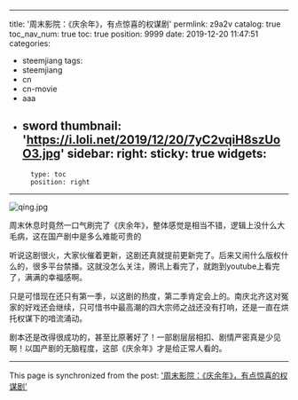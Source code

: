 
---
title: '周末影院：《庆余年》，有点惊喜的权谋剧'
permlink: z9a2v
catalog: true
toc_nav_num: true
toc: true
position: 9999
date: 2019-12-20 11:47:51
categories:
- steemjiang
tags:
- steemjiang
- cn
- cn-movie
- aaa
- sword
thumbnail: 'https://i.loli.net/2019/12/20/7yC2vqiH8szUoO3.jpg'
sidebar:
    right:
        sticky: true
widgets:
    -
        type: toc
        position: right
---


![qing.jpg](https://i.loli.net/2019/12/20/7yC2vqiH8szUoO3.jpg)

周末休息时竟然一口气刷完了《庆余年》，整体感觉是相当不错，逻辑上没什么大毛病，这在国产剧中是多么难能可贵的

听说这剧很火，大家伙催着更新，这剧还真就提前更新完了。后来又闹什么版权什么的，很多平台禁播。这就没怎么关注，腾讯上看完了，就跑到youtube上看完了，满满的幸福感啊。

只是可惜现在还只有第一季，以这剧的热度，第二季肯定会上的。南庆北齐这对冤家的好戏还会继续，只可惜书中最高潮的四大宗师之战还没有打响，还是一直在烘托权谋下的喑流涌动。

剧本还是改得很成功的，甚至比原著好了！一部剧层层相扣、剧情严密真是少见啊！以国产剧的无脑程度，这部《庆余年》才是给正常人看的。



- - -

This page is synchronized from the post: ['周末影院：《庆余年》，有点惊喜的权谋剧'](https://steemit.com/@lemooljiang/z9a2v)

